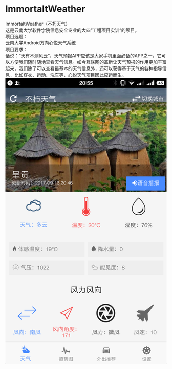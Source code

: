 # ImmortaltWeather
ImmortaltWeather（不朽天气）  
这是云南大学软件学院信息安全专业的大四“工程项目实训”的项目。  
项目选题：   
云南大学Android方向心悦天气系统  
项目要求：  
话说：“天有不测风云”，天气预报APP应该是大家手机里面必备的APP之一，它可以方便我们随时随地查看天气信息。如今互联网的革新让天气预报的作用更加丰富起来，我们除了可以查看最基本的天气信息外，还可以获得基于天气的各种指导信息，比如穿衣、运动、洗车等，心悦天气项目因此应运而生。
![屏幕截图](https://raw.githubusercontent.com/Immortalt/ImmortaltWeather/master/screenshot1.png)
